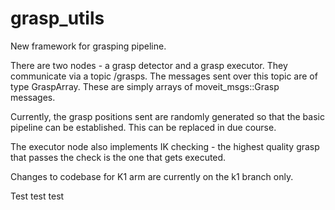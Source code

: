# grasp_utils
New framework for grasping pipeline.

There are two nodes - a grasp detector and a grasp executor. They communicate via a topic /grasps.
The messages sent over this topic are of type GraspArray. These are simply arrays of moveit_msgs::Grasp messages.

Currently, the grasp positions sent are randomly generated so that the basic pipeline can be established. 
This can be replaced in due course. 

The executor node also implements IK checking - the highest quality grasp that passes the check is the one that gets executed.

Changes to codebase for K1 arm are currently on the k1 branch only.

Test test test
